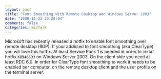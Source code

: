 ```yaml
---
layout: post
title: "Font Smoothing with Remote Desktop and Windows Server 2003"
date: "2008-11-23 23:20:04"
comments: false
categories: BizTalk
---
```


Microsoft has recently released a hotfix to enable font smoothing over remote desktop (RDP). If your addicted to font smoothing (aka ClearType) you will love this hotfix. At least Service Pack 1 is needed in order to install hotfix `KB946633` on Windows Server 2003. On the client side you need at least RDC 6.0. In order for ClearType font smoothing to work it needs to be enabled per computer, on the remote desktop client and the user profile on the terminal server.
